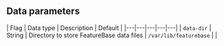 ## Data parameters

| Flag | Data type | Description | Default |
|---|---|---|---|---|
| `data-dir` | String | Directory to store FeatureBase data files | `/var/lib/featurebase` |  |
